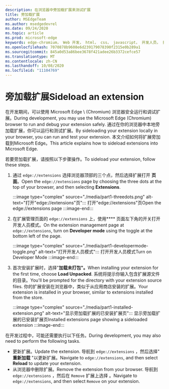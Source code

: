 ```yaml
---
description: 在浏览器中旁加载扩展来测试扩展
title: 旁加载扩展
author: MSEdgeTeam
ms.author: msedgedevrel
ms.date: 09/24/2020
ms.topic: article
ms.prod: microsoft-edge
keywords: edge-chromium， Web 开发， html， css， javascript， 开发人员， 扩展
ms.openlocfilehash: 7070878b9608e6d239179078390f2315e0b289a1
ms.sourcegitcommit: 845a0d53a86bee3678f421adee26b3372cefce57
ms.translationtype: MT
ms.contentlocale: zh-CN
ms.lasthandoff: 10/08/2020
ms.locfileid: "11104769"
---
```

# <span data-ttu-id="cc37a-104">旁加载扩展</span><span class="sxs-lookup"><span data-stu-id="cc37a-104">Sideload an extension</span></span>

<span data-ttu-id="cc37a-105">在开发期间，可以使用 Microsoft Edge \ (Chromium\) 浏览器安全运行和调试扩展。</span><span class="sxs-lookup"><span data-stu-id="cc37a-105">During development, you may use the Microsoft Edge \(Chromium\) browser to run and debug your extension safely.</span></span> <span data-ttu-id="cc37a-106">通过在你的浏览器中本地旁加载扩展，你可以运行和测试扩展。</span><span class="sxs-lookup"><span data-stu-id="cc37a-106">By sideloading your extension locally in your browser, you can run and test your extension.</span></span> <span data-ttu-id="cc37a-107">本文介绍如何将扩展旁加载到Microsoft Edge。</span><span class="sxs-lookup"><span data-stu-id="cc37a-107">This article explains how to sideload extensions into Microsoft Edge.</span></span>

<span data-ttu-id="cc37a-108">若要旁加载扩展，请按照以下步骤操作。</span><span class="sxs-lookup"><span data-stu-id="cc37a-108">To sideload your extension, follow these steps.</span></span>

1.  <span data-ttu-id="cc37a-109">通过 `edge://extensions` 选择浏览器顶部的三个点，然后选择扩展打开 **页面**。</span><span class="sxs-lookup"><span data-stu-id="cc37a-109">Open the `edge://extensions` page by choosing the three dots at the top of your browser, and then selecting **Extensions**.</span></span>

       :::image type="complex" source="./media/part1-threedots.png" alt-text="打开"edge://extensions"页":::
          <span data-ttu-id="cc37a-111">打开"edge://extensions"页</span><span class="sxs-lookup"><span data-stu-id="cc37a-111">Open the edge://extensions page</span></span> :::image-end:::

1.  <span data-ttu-id="cc37a-112">在扩展管理页面的 `edge://extensions` 上，使用\*\*\*\* 页面左下角的开关打开开发人员模式。</span><span class="sxs-lookup"><span data-stu-id="cc37a-112">On the extension management page at `edge://extensions`, turn on **Developer mode** using the toggle at the bottom left of the page.</span></span>

       :::image type="complex" source="./media/part1-developermode-toggle.png" alt-text="打开开发人员模式":::
          <span data-ttu-id="cc37a-114">打开开发人员模式</span><span class="sxs-lookup"><span data-stu-id="cc37a-114">Turn on Developer Mode</span></span> :::image-end:::

1.  <span data-ttu-id="cc37a-115">首次安装扩展时，选择"**加载未打包"。**</span><span class="sxs-lookup"><span data-stu-id="cc37a-115">When installing your extension for the first time, choose **Load Unpacked**.</span></span>  <span data-ttu-id="cc37a-116">系统将提示你输入包含扩展源文件的目录。</span><span class="sxs-lookup"><span data-stu-id="cc37a-116">You'll be prompted for the directory with your extension source files.</span></span>  <span data-ttu-id="cc37a-117">你的扩展安装在浏览器中，类似于从应用商店安装的扩展。</span><span class="sxs-lookup"><span data-stu-id="cc37a-117">Your extension is installed in your browser, similar to extensions installed from the store.</span></span>  

       :::image type="complex" source="./media/part1-installed-extension.png" alt-text="显示旁加载扩展的已安装扩展页":::
          <span data-ttu-id="cc37a-119">显示旁加载扩展的已安装扩展页</span><span class="sxs-lookup"><span data-stu-id="cc37a-119">Installed extensions page showing a sideloaded extension</span></span> :::image-end:::

<span data-ttu-id="cc37a-120">在开发过程中，可能还需要执行以下任务。</span><span class="sxs-lookup"><span data-stu-id="cc37a-120">During development, you may also need to perform the following tasks.</span></span>
* <span data-ttu-id="cc37a-121">更新扩展。</span><span class="sxs-lookup"><span data-stu-id="cc37a-121">Update the extension.</span></span> <span data-ttu-id="cc37a-122">导航到 `edge://extensions` ，然后选择" **重新加载** "以更新扩展。</span><span class="sxs-lookup"><span data-stu-id="cc37a-122">Navigate to `edge://extensions`, and then select **Reload** to update your extension.</span></span>  
* <span data-ttu-id="cc37a-123">从浏览器中删除扩展。</span><span class="sxs-lookup"><span data-stu-id="cc37a-123">Remove the extension from your browser.</span></span> <span data-ttu-id="cc37a-124">导航到 `edge://extensions` ，然后在 `Remove` 扩展上选择 。</span><span class="sxs-lookup"><span data-stu-id="cc37a-124">Navigate to `edge://extensions`, and then select `Remove` on your extension.</span></span>